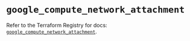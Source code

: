 # `google_compute_network_attachment`

Refer to the Terraform Registry for docs: [`google_compute_network_attachment`](https://registry.terraform.io/providers/hashicorp/google-beta/5.29.0/docs/resources/google_compute_network_attachment).
